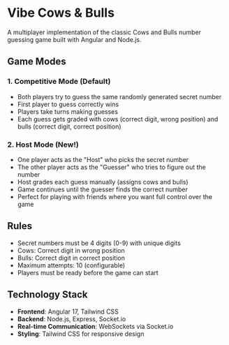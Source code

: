 # Vibe Cows & Bulls

A multiplayer implementation of the classic Cows and Bulls number guessing game built with Angular and Node.js.

## Game Modes

### 1. Competitive Mode (Default)
- Both players try to guess the same randomly generated secret number
- First player to guess correctly wins
- Players take turns making guesses
- Each guess gets graded with cows (correct digit, wrong position) and bulls (correct digit, correct position)

### 2. Host Mode (New!)
- One player acts as the "Host" who picks the secret number
- The other player acts as the "Guesser" who tries to figure out the number
- Host grades each guess manually (assigns cows and bulls)
- Game continues until the guesser finds the correct number
- Perfect for playing with friends where you want full control over the game

## Rules
- Secret numbers must be 4 digits (0-9) with unique digits
- Cows: Correct digit in wrong position
- Bulls: Correct digit in correct position
- Maximum attempts: 10 (configurable)
- Players must be ready before the game can start


## Technology Stack
- **Frontend**: Angular 17, Tailwind CSS
- **Backend**: Node.js, Express, Socket.io
- **Real-time Communication**: WebSockets via Socket.io
- **Styling**: Tailwind CSS for responsive design
